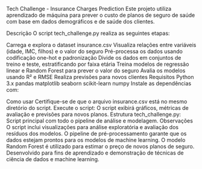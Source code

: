Tech Challenge - Insurance Charges Prediction
Este projeto utiliza aprendizado de máquina para prever o custo de planos de seguro de saúde com base em dados demográficos e de saúde dos clientes.

Descrição
O script tech_challenge.py realiza as seguintes etapas:

Carrega e explora o dataset insurance.csv
Visualiza relações entre variáveis (idade, IMC, filhos) e o valor do seguro
Pré-processa os dados usando codificação one-hot e padronização
Divide os dados em conjuntos de treino e teste, estratificando por faixa etária
Treina modelos de regressão linear e Random Forest para prever o valor do seguro
Avalia os modelos usando R² e RMSE
Realiza previsões para novos clientes
Requisitos
Python 3.x
pandas
matplotlib
seaborn
scikit-learn
numpy
Instale as dependências com:

Como usar
Certifique-se de que o arquivo insurance.csv está no mesmo diretório do script.
Execute o script:
O script exibirá gráficos, métricas de avaliação e previsões para novos planos.
Estrutura
tech_challenge.py: Script principal com todo o pipeline de análise e modelagem.
Observações
O script inclui visualizações para análise exploratória e avaliação dos resíduos dos modelos.
O pipeline de pré-processamento garante que os dados estejam prontos para os modelos de machine learning.
O modelo Random Forest é utilizado para estimar o preço de novos planos de seguro.
Desenvolvido para fins de aprendizado e demonstração de técnicas de ciência de dados e machine learning.